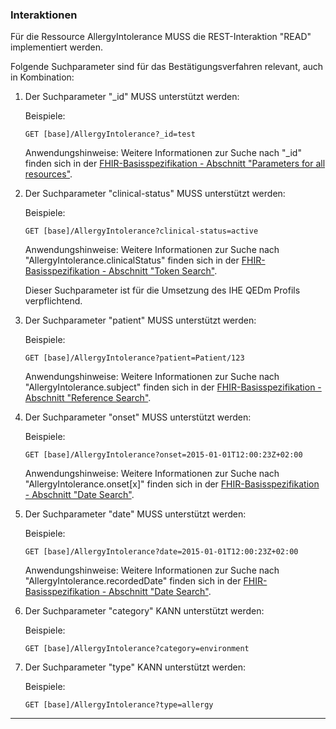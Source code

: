 ### Interaktionen

Für die Ressource AllergyIntolerance MUSS die REST-Interaktion "READ" implementiert werden.

Folgende Suchparameter sind für das Bestätigungsverfahren relevant, auch in Kombination:

1. Der Suchparameter "_id" MUSS unterstützt werden:

    Beispiele:

    ```GET [base]/AllergyIntolerance?_id=test```

    Anwendungshinweise: Weitere Informationen zur Suche nach "_id" finden sich in der [FHIR-Basisspezifikation - Abschnitt "Parameters for all resources"](https://hl7.org/fhir/R4/search.html#all).

1. Der Suchparameter "clinical-status" MUSS unterstützt werden:

    Beispiele:

    ```GET [base]/AllergyIntolerance?clinical-status=active```

    Anwendungshinweise: Weitere Informationen zur Suche nach "AllergyIntolerance.clinicalStatus" finden sich in der [FHIR-Basisspezifikation - Abschnitt "Token Search"](https://hl7.org/fhir/R4/search.html#token).

    Dieser Suchparameter ist für die Umsetzung des IHE QEDm Profils verpflichtend.

1. Der Suchparameter "patient" MUSS unterstützt werden:

   Beispiele:

    ```GET [base]/AllergyIntolerance?patient=Patient/123```

    Anwendungshinweise: Weitere Informationen zur Suche nach "AllergyIntolerance.subject" finden sich in der [FHIR-Basisspezifikation - Abschnitt "Reference Search"](https://www.hl7.org/fhir/R4/search.html#reference).

1. Der Suchparameter "onset" MUSS unterstützt werden:

    Beispiele:

    ```GET [base]/AllergyIntolerance?onset=2015-01-01T12:00:23Z+02:00```

    Anwendungshinweise: Weitere Informationen zur Suche nach "AllergyIntolerance.onset[x]" finden sich in der [FHIR-Basisspezifikation - Abschnitt "Date Search"](https://hl7.org/fhir/R4/search.html#date).

1. Der Suchparameter "date" MUSS unterstützt werden:

    Beispiele:

    ```GET [base]/AllergyIntolerance?date=2015-01-01T12:00:23Z+02:00```

    Anwendungshinweise: Weitere Informationen zur Suche nach "AllergyIntolerance.recordedDate" finden sich in der [FHIR-Basisspezifikation - Abschnitt "Date Search"](https://hl7.org/fhir/R4/search.html#date).

1. Der Suchparameter "category" KANN unterstützt werden:

    Beispiele:

    ```GET [base]/AllergyIntolerance?category=environment```

1. Der Suchparameter "type" KANN unterstützt werden:

    Beispiele:

    ```GET [base]/AllergyIntolerance?type=allergy```


---
